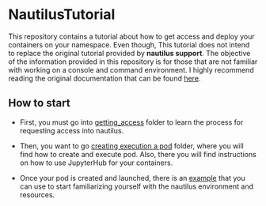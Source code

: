 # NautilusTutorial
This repository contains a tutorial about how to get access and deploy your containers on your namespace. Even though, This tutorial does not intend to replace the original tutorial provided by **nautilus support**. The objective of the information provided in this repository is for those that are not familiar with working on a console and command environment. I highly recommend reading the original documentation that can be found [here](https://ucsd-prp.gitlab.io/userdocs/start/toc-start/).

## How to start
* First, you must go into [getting_access](https://github.com/CarlosTheran/NautilusTutorial/blob/main/getting_access/getting_access.md) folder to learn the process for requesting access into nautilus.

* Then, you want to go [creating execution a pod](https://github.com/CarlosTheran/NautilusTutorial/blob/main/creating%20executing%20a%20pod/kubectl_pods.md) folder, where you will find how to create and execute pod. Also, there you will find instructions on how to use JupyterHub for your containers.

* Once your pod is created and launched, there is an [example](https://github.com/CarlosTheran/NautilusTutorial/tree/main/example) that you can use to start familiarizing yourself with the nautilus environment and resources. 
